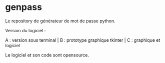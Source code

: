 # genpass
Le repository de générateur de mot de passe python.

Version du logiciel :

  A : version sous terminal | B : prototype graphique tkinter | C : graphique et logiciel

Le logiciel et son code sont opensource.
